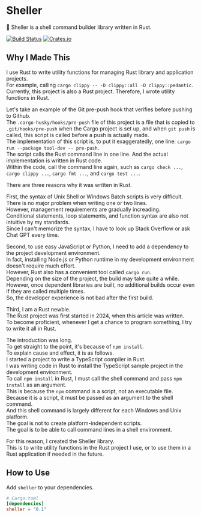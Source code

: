 # Sheller

🐚 Sheller is a shell command builder library written in Rust.  

[![Build Status][actions-badge]][actions-url]
[![Crates.io][crates-badge]][crates-url]

[actions-badge]: https://github.com/oneofthezombies/sheller/workflows/CI/badge.svg
[actions-url]: https://github.com/oneofthezombies/sheller/actions?query=workflow?CI+branch=main
[crates-badge]: https://img.shields.io/crates/v/sheller.svg
[crates-url]: https://crates.io/crates/sheller

## Why I Made This

I use Rust to write utility functions for managing Rust library and application projects.  
For example, calling `cargo clippy -- -D clippy::all -D clippy::pedantic`.  
Currently, this project is also a Rust project. Therefore, I wrote utility functions in Rust.  

Let's take an example of the Git pre-push hook that verifies before pushing to Github.  
The `.cargo-husky/hooks/pre-push` file of this project is a file that is copied to `.git/hooks/pre-push` when the Cargo project is set up, and when `git push` is called, this script is called before a push is actually made.  
The implementation of this script is, to put it exaggeratedly, one line: `cargo run --package tool-dev -- pre-push`.  
The script calls the Rust command line in one line. And the actual implementation is written in Rust code.  
Within the code, call the command line again, such as `cargo check ...`, `cargo clippy ...`, `cargo fmt ...`, and `cargo test ...`.  

There are three reasons why it was written in Rust.  

First, the syntax of Unix Shell or Windows Batch scripts is very difficult.  
There is no major problem when writing one or two lines.  
However, management requirements are gradually increading.  
Conditional statements, loop statements, and function syntax are also not intuitive by my standards.  
Since I can't memorize the syntax, I have to look up Stack Overflow or ask Chat GPT every time.  

Second, to use easy JavaScript or Python, I need to add a dependency to the project development environment.  
In fact, installing Node.js or Python runtime in my development environment doesn't require much effort.  
However, Rust also has a convenient tool called `cargo run`.  
Depending on the size of the project, the build may take quite a while.  
However, once dependent libraries are built, no additional builds occur even if they are called multiple times.  
So, the developer experience is not bad after the first build.  

Third, I am a Rust newbie.  
The Rust project was first started in 2024, when this article was written.  
To become proficient, whenever I get a chance to program something, I try to write it all in Rust.  

The introduction was long.  
To get straight to the point, it's because of `npm install`.  
To explain cause and effect, it is as follows.  
I started a project to write a TypeScript compiler in Rust.  
I was writing code in Rust to install the TypeScript sample project in the development environment.  
To call `npm install` in Rust, I must call the shell command and pass `npm install` as an argument.  
This is because the `npm` command is a script, not an executable file.  
Because it is a script, it must be passed as an argument to the shell command.  
And this shell command is largely different for each Windows and Unix platform.  
The goal is not to create platform-independent scripts.  
The goal is to be able to call command lines in a shell environment.  

For this reason, I created the Sheller library.  
This is to write utility functions in the Rust project I use, or to use them in a Rust application if needed in the future.  

## How to Use

Add `sheller` to your dependencies.

```toml
# Cargo.toml
[dependencies]
sheller = "0.1"
```

